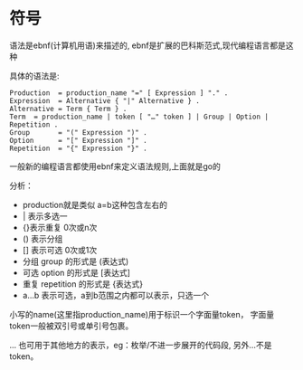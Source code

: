 # 符号

语法是ebnf(计算机用语)来描述的,
ebnf是扩展的巴科斯范式,现代编程语言都是这种

具体的语法是:

    Production  = production_name "=" [ Expression ] "." .
    Expression  = Alternative { "|" Alternative } .
    Alternative = Term { Term } .
    Term  = production_name | token [ "…" token ] | Group | Option | Repetition .
    Group       = "(" Expression ")" .
    Option      = "[" Expression "]" .
    Repetition  = "{" Expression "}" .

一般新的编程语言都使用ebnf来定义语法规则,上面就是go的

分析：

- production就是类似  a=b这种包含左右的
- | 表示多选一
- {}表示重复  0次或n次
- () 表示分组
- [] 表示可选 0次或1次
- 分组 group 的形式是 (表达式)
- 可选 option 的形式是  [表达式]
- 重复 repetition 的形式是 {表达式}
- a...b 表示可选，a到b范围之内都可以表示，只选一个

小写的name(这里指production_name)用于标识一个字面量token，
字面量token一般被双引号或单引号包裹。

... 也可用于其他地方的表示，eg：枚举/不进一步展开的代码段,
另外...不是token。
